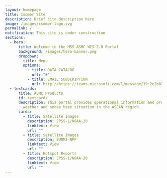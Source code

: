 ```yaml
---
layout: homepage
title: Isomer Site
description: Brief site description here
image: /images/isomer-logo.svg
permalink: /
notification: This site is under construction
sections:
  - hero:
      title: Welcome to the MSS-ASMC WIS 2.0 Portal
      background: /images/hero-banner.png
      dropdown:
        title: Menu
        options:
          - title: DATA CATALOG
            url: "#"
          - title: EMAIL SUBSCRIPTION
            url: http://https://teams.microsoft.com/l/message/19:2e2b8294-e1ca-4998-811d-cfde8d997a4c_e741dcb4-31e4-4580-837b-1e3a9d8e3ef6@unq.gbl.spaces/1712641174305?context=%7B%22contextType%22%3A%22chat%22%7D
  - textcards:
      title: ASMC Products
      id: textcards
      description: This portal provides operational information and products on the
        weather and smoke haze situation in the ASEAN region.
      cards:
        - title: Satellite Images
          description: JPSS-1/NOAA-20
          linktext: View
          url: ""
        - title: Satellite Images
          description: SUOMI-NPP
          linktext: View
          url: ""
        - title: Hotspot Reports
          description: JPSS-1/NOAA-20
          linktext: View
          url: ""
---
```


